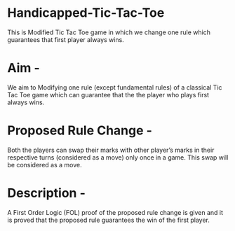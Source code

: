 # Handicapped-Tic-Tac-Toe
This is Modified Tic Tac Toe game in which we change one rule which guarantees that first player always wins.

# Aim - 
  We aim to Modifying one rule (except fundamental rules) of a classical Tic Tac Toe game which can guarantee that the the player who plays first always wins.
  
# Proposed Rule Change - 

  Both the players can swap their marks with other player’s marks in their respective turns (considered as a move) only once in a game. This swap will be considered as a move.
  
# Description - 

  A First Order Logic (FOL) proof of the proposed rule change is given and it is proved that the proposed rule guarantees the win of the first player.
